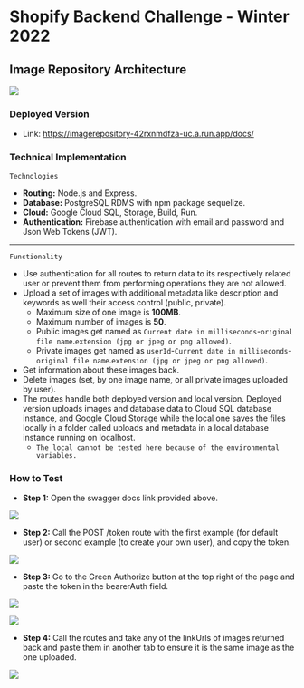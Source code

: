 # Shopify Backend Challenge - Winter 2022
## Image Repository Architecture

![](https://lh3.googleusercontent.com/pw/AM-JKLUSNEtYJrovPOOkPuMNTRWYK7glc0-oXqiCTk3VtaHgzhtcyv_JDmyS6b9kHgOY1Sc93dRRjnRAHnoSP8-77dLX-7OhfMD5QG3Lr1vBLvFQ2LVUqZJ1YXawsJG3M00pQIlOoaYE2bEvOCiFEqo_aa32=w809-h625-no?authuser=0)

### Deployed Version
- Link: https://imagerepository-42rxnmdfza-uc.a.run.app/docs/
### Technical Implementation
	Technologies
- **Routing:** Node.js and Express.
- **Database:** PostgreSQL RDMS with npm package sequelize.
- **Cloud:** Google Cloud SQL, Storage, Build, Run.
- **Authentication:** Firebase authentication with email and password and Json Web Tokens (JWT).
***
	Functionality
- Use authentication for all routes to return data to its respectively related user or prevent them from performing operations they are not allowed.
- Upload a set of images with additional metadata like description and keywords as well their access control (public, private).
  - Maximum size of one image is **100MB**.
  - Maximum number of images is **50**.
  - Public images get named as `Current date in milliseconds`-`original file name`.`extension (jpg or jpeg or png allowed)`.
  - Private images get named as `userId`-`Current date in milliseconds`-`original file name`.`extension (jpg or jpeg or png allowed)`.
- Get information about these images back.
- Delete images (set, by one image name, or all private images uploaded by user).
- The routes handle both deployed version and local version. Deployed version uploads images and database data to Cloud SQL database instance, and Google Cloud Storage while the local one saves the files locally in a folder called uploads and metadata in a local database instance running on localhost.
   - `The local cannot be tested here because of the environmental variables.`

### How to Test
- **Step 1:** Open the swagger docs link provided above.

![](https://lh3.googleusercontent.com/pw/AM-JKLXWJhZQ8tD1p3iksAd5PUshlF9ntaY9aOndkJ3hVFs7SyjBDgWotjXRXn0IORY6r-6TqCmW_-LUiTW7eVDh4dU-4neJnHmp0IY2sLsq8ppMeM5o5_FCyucPVAVlVT3vMpPLSVrN_qCGvh1RG3UMECxx=w1249-h540-no?authuser=0)
- **Step 2:** Call the POST /token route with the first example (for default user) or second example (to create your own user), and copy the token.

![](https://lh3.googleusercontent.com/pw/AM-JKLXModARWPDZDGbHrbKl_ZRVBxN9MYSvM4K1vzwqK89eL1UjSDB04asPe_xwN9RMgg1fCe48Jj8aW-u0a654CZjSljBzRCzxsc6O4RBZ_b7IZ8iXM4RJc7Lnj_CzsfD6CxmBbEXqgDkyBYuubAnJK9Tr=w1300-h320-no?authuser=0)
- **Step 3:** Go to the Green Authorize button at the top right of the page and paste the token in the bearerAuth field.

![](https://lh3.googleusercontent.com/pw/AM-JKLW75gXr2GSSHva8Rl_oKHq6KwMrGQo5MCjf3aUnhaieKpjcHOmyOSCGSQfQr9o3mYFUV_fImc1KpiuqHjP-MkGfW7f2Xt9d7o0L21lpmPRgI0liUqICp0zmwi7a_Ydr_Ew283xtlYnMixmZ7K_Dz77A=w200-h81-no?authuser=0)

![](https://lh3.googleusercontent.com/pw/AM-JKLU0BDNVNIU-P_A2pmFjopLvQ5KNnHZmYEJOg4cwiHEf2ne27GWP9P6o3l9v9VTzoMr7NtmAYQNy7_F610fg845si7JzBcoVpgD_ImruM5rFe-x0kiYSe7I__kV1bIfwRidthudWVVimvvT9aBFU7ovM=w641-h260-no?authuser=0)
- **Step 4:** Call the routes and take any of the linkUrls of images returned back and paste them in another tab to ensure it is the same image as the one uploaded.

![](https://lh3.googleusercontent.com/pw/AM-JKLXCMVLKKCve5eDIPxcWmdJAU5RF4lk582rqKt1TXgFER63ig0BwfH2sxR1jvPXnV6639Vx5u71795ol1NIFvX-MZuypG9P-TFbA_ew5rCUn8wJGPbjp4wEqXdyjrqTB3QP009Skl6Nqcyc0d3D9kXhY=w1288-h496-no?authuser=0)
